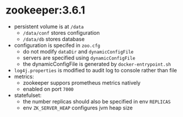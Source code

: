 # zookeeper:3.6.1

- persistent volume is at `/data`
  - `/data/conf` stores configuration
  - `/data/db` stores database
- configuration is specifed in `zoo.cfg`
  - do not modify `dataDir` and `dynamicConfigFile`
  - servers are specified using `dynamicConfigFile`
  - the dynamicConfigFile is generated by `docker-entrypoint.sh`
- `log4j.properties` is modified to audit log to console rather than file
- metrics:
  - zookeeper suppors prometheus metrics natively
  - enabled on port `7000`
- statefulset:
  - the number replicas should also be specified in env `REPLICAS`
  - env `ZK_SERVER_HEAP` configures jvm heap size
